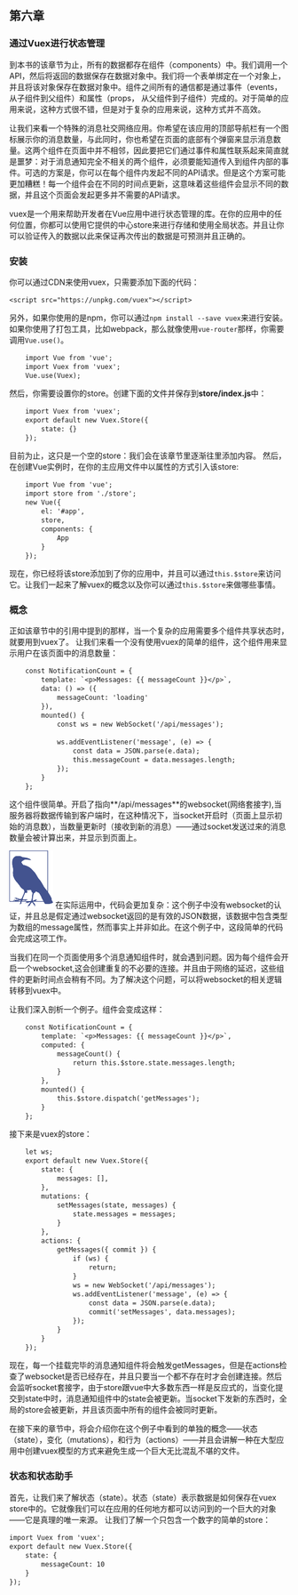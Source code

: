 ## 第六章
### 通过Vuex进行状态管理

到本书的该章节为止，所有的数据都存在组件（components）中。我们调用一个API，然后将返回的数据保存在数据对象中。我们将一个表单绑定在一个对象上，并且将该对象保存在数据对象中。组件之间所有的通信都是通过事件（events，从子组件到父组件）和属性（props， 从父组件到子组件）完成的。对于简单的应用来说，这种方式很不错，但是对于复杂的应用来说，这种方式并不高效。

让我们来看一个特殊的消息社交网络应用。你希望在该应用的顶部导航栏有一个图标展示你的消息数量，与此同时，你也希望在页面的底部有个弹窗来显示消息数量。这两个组件在页面中并不相邻，因此要把它们通过事件和属性联系起来简直就是噩梦：对于消息通知完全不相关的两个组件，必须要能知道传入到组件内部的事件。可选的方案是，你可以在每个组件内发起不同的API请求。但是这个方案可能更加糟糕！每一个组件会在不同的时间点更新，这意味着这些组件会显示不同的数据，并且这个页面会发起更多并不需要的API请求。

vuex是一个用来帮助开发者在Vue应用中进行状态管理的库。在你的应用中的任何位置，你都可以使用它提供的中心store来进行存储和使用全局状态。并且让你可以验证传入的数据以此来保证再次传出的数据是可预测并且正确的。

### 安装

你可以通过CDN来使用vuex，只需要添加下面的代码：

```
<script src="https://unpkg.com/vuex"></script>
```

另外，如果你使用的是npm，你可以通过`npm install --save vuex`来进行安装。如果你使用了打包工具，比如webpack，那么就像使用`vue-router`那样，你需要调用`Vue.use()`。

```
    import Vue from 'vue';
    import Vuex from 'vuex';
    Vue.use(Vuex);
```

然后，你需要设置你的store。创建下面的文件并保存到**store/index.js**中：

```
    import Vuex from 'vuex';
    export default new Vuex.Store({
        state: {}
    });
```
目前为止，这只是一个空的store：我们会在该章节里逐渐往里添加内容。
然后，在创建Vue实例时，在你的主应用文件中以属性的方式引入该store:

```
    import Vue from 'vue';
    import store from './store';
    new Vue({
        el: '#app',
        store,
        components: {
            App
        }
    });
```
现在，你已经将该store添加到了你的应用中，并且可以通过`this.$store`来访问它。让我们一起来了解vuex的概念以及你可以通过`this.$store`来做哪些事情。

### 概念

正如该章节中的引用中提到的那样，当一个复杂的应用需要多个组件共享状态时，就要用到vuex了。
让我们来看一个没有使用vuex的简单的组件，这个组件用来显示用户在该页面中的消息数量：

```
    const NotificationCount = {
        template: `<p>Messages: {{ messageCount }}</p>`,
        data: () => ({
            messageCount: 'loading'
        }),
        mounted() {
            const ws = new WebSocket('/api/messages');

            ws.addEventListener('message', (e) => {
                const data = JSON.parse(e.data);
                this.messageCount = data.messages.length;
            });
        }
    };
```

这个组件很简单。开启了指向**/api/messages**的websocket(网络套接字),当服务器将数据传输到客户端时，在这种情况下，当socket开启时（页面上显示初始的消息数），当数量更新时（接收到新的消息）——通过socket发送过来的消息数量会被计算出来，并显示到页面上。


![Tips](./images-[温浪]/tips.png) 在实际运用中，代码会更加复杂：这个例子中没有websocket的认证，并且总是假定通过websocket返回的是有效的JSON数据，该数据中包含类型为数组的message属性，然而事实上并非如此。在这个例子中，这段简单的代码会完成这项工作。

当我们在同一个页面使用多个消息通知组件时，就会遇到问题。因为每个组件会开启一个websocket,这会创建重复的不必要的连接。并且由于网络的延迟，这些组件的更新时间点会稍有不同。为了解决这个问题，可以将websocket的相关逻辑转移到vuex中。

让我们深入剖析一个例子。组件会变成这样：

```
    const NotificationCount = {
        template: `<p>Messages: {{ messageCount }}</p>`,
        computed: {
            messageCount() {
                return this.$store.state.messages.length;
            }
        },
        mounted() {
            this.$store.dispatch('getMessages');
        }
    };
```
接下来是vuex的store：

```
    let ws;
    export default new Vuex.Store({
        state: {
            messages: [],
        },
        mutations: {
            setMessages(state, messages) {
                state.messages = messages;
            }
        },
        actions: {
            getMessages({ commit }) {
                if (ws) {
                    return;
                }
                ws = new WebSocket('/api/messages');
                ws.addEventListener('message', (e) => {
                    const data = JSON.parse(e.data);
                    commit('setMessages', data.messages);
                });
            }
        }
    });
```
现在，每一个挂载完毕的消息通知组件将会触发getMessages，但是在actions检查了websocket是否已经存在，并且只要当一个都不存在时才会创建连接。然后会监听socket套接字，由于store跟vue中大多数东西一样是反应式的，当变化提交到state中时，消息通知组件中的state会被更新。当socket下发新的东西时，全局的store会被更新，并且该页面中所有的组件会被同时更新。

在接下来的章节中，将会介绍你在这个例子中看到的单独的概念——状态（state），变化（mutations），和行为（actions）——并且会讲解一种在大型应用中创建vuex模型的方式来避免生成一个巨大无比混乱不堪的文件。

### 状态和状态助手

首先，让我们来了解状态（state）。状态（state）表示数据是如何保存在vuex store中的。它就像我们可以在应用的任何地方都可以访问到的一个巨大的对象——它是真理的唯一来源。
让我们了解一个只包含一个数字的简单的store：
```
import Vuex from 'vuex';
export default new Vuex.Store({
    state: {
        messageCount: 10
    }
});
```

